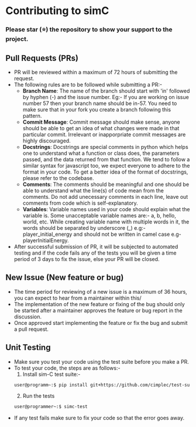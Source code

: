 # Contributing to simC   

### Please star (⭐) the repository to show your support to the project.    

## Pull Requests (PRs)

- PR will be reviewed within a maximum of 72 hours of submitting the request.
- The following rules are to be followed while submitting a PR:-
	- <strong>Branch Name</strong>: The name of the branch should start with 'in' followed by hyphen (-) and the issue number. Eg:- If you are working on issue number 57 then your branch name should be in-57. You need to make sure that in your fork you create a branch following this pattern.
	- <strong>Commit Message</strong>: Commit message should make sense, anyone should be able to get an idea of what changes were made in that particular commit. Irrelevant or inapporpriate commit messages are highly discouraged.
	- <strong>Docstrings</strong>: Docstrings are special comments in python which helps one to understand what a function or class does, the parameters passed, and the data returned from that function. We tend to follow a similar syntax for javascript too, we expect everyone to adhere to the format in your code. To get a better idea of the format of docstrings, please refer to the codebase.
	- <strong>Comments</strong>: The comments should be meaningful and one should be able to understand what the line(s) of code mean from the comments. Do not add unecessary comments in each line, leave out comments from code which is self-explanatory. 
	- <strong>Variables</strong>: Variable names used in your code should explain what the variable is. Some unacceptable variable names are:- a, b, hello, world, etc.  While creating variable name with multiple words in it, the words should be separated by underscore (_) e.g:- player_initial_energy and should not be written in camel case e.g- playerInitialEnergy.
- After successful submission of PR, it will be subjected to automated testing and if the code fails any of the tests you will be given a time period of 3 days to fix the issue, else your PR will be closed.

## New Issue (New feature or bug)

- The time period for reviewing of a new issue is a maximum of 36 hours, you can expect to hear from a maintainer within this/
- The implementation of the new feature or fixing of the bug should only be started after a maintainer approves the feature or bug report in the discussion. 
- Once approved start implementing the feature or fix the bug and submit a pull request.

## Unit Testing

- Make sure you test your code using the test suite before you make a PR. 
- To test your code, the steps are as follows:-
	1) Install sim-C test suite:-
	```bash
	user@programm~:$ pip install git+https://github.com/cimplec/test-suite
	```
	2) Run the tests
	```bash
	user@programmer~:$ simc-test
	```
- If any test fails make sure to fix your code so that the error goes away. 

